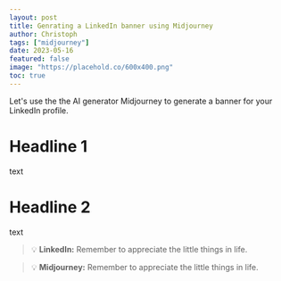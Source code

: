 ```yaml
---
layout: post
title: Genrating a LinkedIn banner using Midjourney
author: Christoph
tags: ["midjourney"]
date: 2023-05-16
featured: false
image: "https://placehold.co/600x400.png"
toc: true
---
```


Let's use the the AI generator Midjourney to generate a banner for your LinkedIn profile.

# Headline 1

text

# Headline 2

text

> :bulb: **LinkedIn:** Remember to appreciate the little things in life.

> :bulb: **Midjourney:**
> Remember to appreciate the little things in life.
